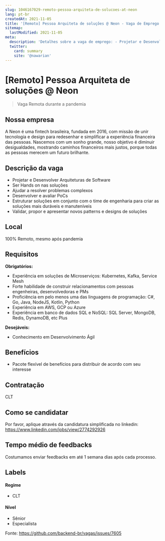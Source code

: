 ```yaml
---
slug: 1046167029-remoto-pessoa-arquiteta-de-solucoes-at-neon
lang: pt-br
createdAt: 2021-11-05
title: '[Remoto] Pessoa Arquiteta de soluções @ Neon - Vaga de Emprego'
sitemap:
  lastModified: 2021-11-05
meta:
  description: 'Detalhes sobre a vaga de emprego: - Projetar e Desenvolver Arquiteturas de Software - Ser Hands on nas soluções - Ajudar a resolver problemas complexos - Desenvolver e avaliar PoCs - Estruturar soluções em conjunto com o time de engenharia para criar as soluções mais duráveis e manuteníveis - Validar, propor e apresentar novos patterns e designs de soluções'
  twitter:
    card: summary
    site: '@nawarian'
---
```


# [Remoto] Pessoa Arquiteta de soluções @ Neon

<!--
==================================================
Caso a vaga for remoto durante a pandemia informar no texto "Remoto durante o covid"
==================================================
-->
<!-- 
==================================================
POR FAVOR, SÓ POSTE SE A VAGA FOR PARA BACK-END!

Não faça distinção de gênero no título da vaga.

Use: "Back-End Developer" ao invés de 
"Desenvolvedor Back-End" \o/

Exemplo: `[São Paulo] Back-End Developer @ NOME DA EMPRESA`
==================================================
-->
<!--
==================================================
Caso a vaga for remoto durante a pandemia deixar a linha abaixo
==================================================
-->
> Vaga Remota durante a pandemia

## Nossa empresa

A Neon é uma fintech brasileira, fundada em 2016, com missão de unir tecnologia e design para redesenhar e simplificar a experiência financeira das pessoas. Nascemos com um sonho grande, nosso objetivo é diminuir desigualdades, mostrando caminhos financeiros mais justos, porque todas as pessoas merecem um futuro brilhante.

## Descrição da vaga

- Projetar e Desenvolver Arquiteturas de Software 
- Ser Hands on nas soluções 
- Ajudar a resolver problemas complexos 
- Desenvolver e avaliar PoCs 
- Estruturar soluções em conjunto com o time de engenharia para criar as soluções mais duráveis e manuteníveis 
- Validar, propor e apresentar novos patterns e designs de soluções

## Local

100% Remoto, mesmo após pandemia

## Requisitos

**Obrigatórios:**
- Experiência em soluções de Microserviços: Kubernetes, Kafka, Service Mesh 
- Forte habilidade de construir relacionamentos com pessoas engenheiras, desenvolvedoras e PMs 
- Proficiência em pelo menos uma das linguagens de programação: C#, Go, Java, NodeJS, Kotlin, Python 
- Experiência em AWS, GCP ou Azure 
- Experiência em banco de dados SQL e NoSQL: SQL Server, MongoDB, Redis, DynamoDB, etc Plus

**Desejáveis:**
- Conhecimento em Desenvolvimento Ágil 

## Benefícios

- Pacote flexível de benefícios para distribuir de acordo com seu interesse


## Contratação

CLT

## Como se candidatar

Por favor, aplique através da candidatura simplificada no linkedin: https://www.linkedin.com/jobs/view/2774292926

## Tempo médio de feedbacks

Costumamos enviar feedbacks em até 1 semana dias após cada processo.

## Labels
<!-- retire os labels que não fazem sentido à vaga -->

#### Regime
- CLT

#### Nível
- Sênior
- Especialista




Fonte: https://github.com/backend-br/vagas/issues/7605
